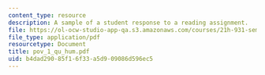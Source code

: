 ```yaml
---
content_type: resource
description: A sample of a student response to a reading assignment.
file: https://ol-ocw-studio-app-qa.s3.amazonaws.com/courses/21h-931-seminar-in-historical-methods-spring-2004/b4dad29085f16f33a5d909086d596ec5_pov_1_qu_hum.pdf
file_type: application/pdf
resourcetype: Document
title: pov_1_qu_hum.pdf
uid: b4dad290-85f1-6f33-a5d9-09086d596ec5
---
```

